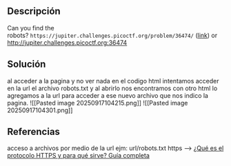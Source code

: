 ## Descripción
Can you find the robots? `https://jupiter.challenges.picoctf.org/problem/36474/` ([link](https://jupiter.challenges.picoctf.org/problem/36474/)) or http://jupiter.challenges.picoctf.org:36474
## Solución
al acceder a la pagina y no ver nada en el codigo html intentamos acceder en la url el archivo robots.txt y al abrirlo nos encontramos con otro html lo agregamos a la url para acceder a ese nuevo archivo que nos indico la pagina.
![[Pasted image 20250917104215.png]]
![[Pasted image 20250917104301.png]]
## Referencias
acceso a archivos por medio de la url
ejm: url/robots.txt
https --> [¿Qué es el protocolo HTTPS y para qué sirve? Guía completa](https://www.siteground.es/blog/que-es-https-y-para-que-sirve-guia-completa/)